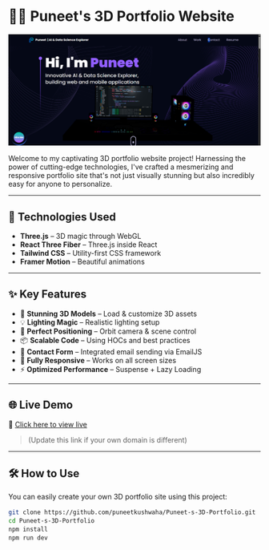 # 🧑‍💻 Puneet's 3D Portfolio Website

![3D Portfolio](https://raw.githubusercontent.com/puneetkushwaha/Puneet-s-3D-Portfolio/main/src/assets/Screenshot%202025-06-17%20193229.png)

Welcome to my captivating 3D portfolio website project! Harnessing the power of cutting-edge technologies, I've crafted a mesmerizing and responsive portfolio site that's not just visually stunning but also incredibly easy for anyone to personalize.

---

## 🚀 Technologies Used

- **Three.js** – 3D magic through WebGL
- **React Three Fiber** – Three.js inside React
- **Tailwind CSS** – Utility-first CSS framework
- **Framer Motion** – Beautiful animations

---

## ✨ Key Features

- 🎨 **Stunning 3D Models** – Load & customize 3D assets
- 💡 **Lighting Magic** – Realistic lighting setup
- 🧭 **Perfect Positioning** – Orbit camera & scene control
- 📦 **Scalable Code** – Using HOCs and best practices
- 📩 **Contact Form** – Integrated email sending via EmailJS
- 📱 **Fully Responsive** – Works on all screen sizes
- ⚡ **Optimized Performance** – Suspense + Lazy Loading

---

## 🌐 Live Demo

🚀 [Click here to view live](https://shridharportfolio.netlify.app/)  
> (Update this link if your own domain is different)

---

## 🛠️ How to Use

You can easily create your own 3D portfolio site using this project:

```bash
git clone https://github.com/puneetkushwaha/Puneet-s-3D-Portfolio.git
cd Puneet-s-3D-Portfolio
npm install
npm run dev
